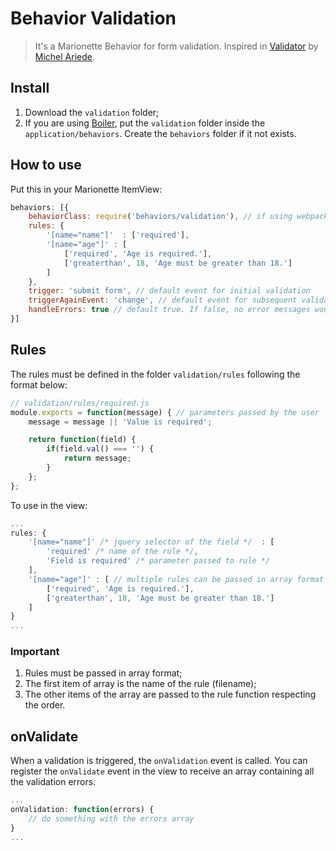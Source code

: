 # Behavior Validation

> It's a Marionette Behavior for form validation. Inspired in [Validator](https://gist.github.com/Mariede/3d71eecd37bd0c89cd77) by [Michel Ariede](https://github.com/Mariede).

## Install

1. Download the `validation` folder;
2. If you are using [Boiler](https://github.com/baltazzar/boiler), put the `validation` folder inside the `application/behaviors`. Create the `behaviors` folder if it not exists.

## How to use

Put this in your Marionette ItemView:

```js
behaviors: [{
	behaviorClass: require('behaviors/validation'), // if using webpack|browserify
	rules: {
		'[name="name"]'  : ['required'],
		'[name="age"]' : [
			['required', 'Age is required.'],
			['greaterthan', 18, 'Age must be greater than 18.']
		]
	},
	trigger: 'submit form', // default event for initial validation
	triggerAgainEvent: 'change', // default event for subsequent validation
	handleErrors: true // default true. If false, no error messages would be shown
}]
```

## Rules

The rules must be defined in the folder `validation/rules` following the format below:

```js
// validation/rules/required.js
module.exports = function(message) { // parameters passed by the user
	message = message || 'Value is required';

	return function(field) {
		if(field.val() === '') {
			return message;
		}
	};
};
```

To use in the view:

```js
...
rules: {
	'[name="name"]' /* jquery selector of the field */  : [
		'required' /* name of the rule */, 
		'Field is required' /* parameter passed to rule */
	],
	'[name="age"]' : [ // multiple rules can be passed in array format
		['required', 'Age is required.'],
		['greaterthan', 18, 'Age must be greater than 18.']
	]
}
...
```

### Important
1. Rules must be passed in array format;
2. The first item of array is the name of the rule (filename);
3. The other items of the array are passed to the rule function respecting the order.

## onValidate

When a validation is triggered, the `onValidation` event is called. You can register the `onValidate` event in the view to receive an array containing all the validation errors.

```js
...
onValidation: function(errors) {
	// do something with the errors array
}
...
```
